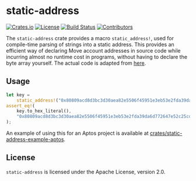# static-address

[![Crates.io](https://img.shields.io/crates/v/static-address)](https://crates.io/crates/static-address)
[![License](https://img.shields.io/crates/l/static-address)](https://github.com/movingco/static-address/blob/master/LICENSE.txt)
[![Build Status](https://img.shields.io/github/workflow/status/movingco/static-address/Rust/master)](https://github.com/movingco/static-address/actions/workflows/rust.yml?query=branch%3Amaster)
[![Contributors](https://img.shields.io/github/contributors/movingco/static-address)](https://github.com/movingco/static-address/graphs/contributors)

The `static-address` crate provides a macro `static_address!`, used for compile-time parsing of strings into a static address. This provides an efficient way of declaring Move account addresses in source code while incurring almost no runtime cost in programs, without having to declare the byte array yourself. The actual code is adapted from [here](https://github.com/project-serum/anchor/commit/96036e149173603926074c6dba445c47bd6575aa).

## Usage

```rust
let key =
    static_address!("0x80809acd8d3bc3d30aea82e5506f45951e3eb53e2fda39da6d772647e52c25cd");
assert_eq!(
    key.to_hex_literal(),
    "0x80809acd8d3bc3d30aea82e5506f45951e3eb53e2fda39da6d772647e52c25cd"
);
```

An example of using this for an Aptos project is available at [crates/static-address-example-aptos](./crates/static-address-example-aptos/).

## License

`static-address` is licensed under the Apache License, version 2.0.
